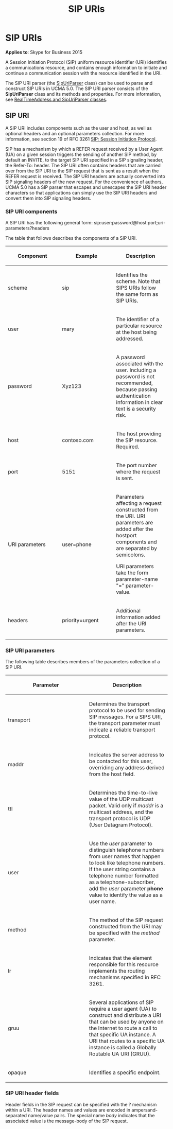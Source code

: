 ﻿---
title: SIP URIs
TOCTitle: SIP URIs
ms:assetid: 44dc0702-5b75-4e67-a7ad-078d8e590903
ms:mtpsurl: https://msdn.microsoft.com/en-us/library/Dn466057(v=office.16)
ms:contentKeyID: 65239989
ms.date: 07/27/2015
mtps_version: v=office.16
---

# SIP URIs


**Applies to**: Skype for Business 2015

A Session Initiation Protocol (SIP) uniform resource identifier (URI) identifies a communications resource, and contains enough information to initiate and continue a communication session with the resource identified in the URI.

The SIP URI parser (the [SipUriParser](https://msdn.microsoft.com/en-us/library/hh384267\(v=office.16\)) class) can be used to parse and construct SIP URIs in UCMA 5.0. The SIP URI parser consists of the **SipUriParser** class and its methods and properties. For more information, see [RealTimeAddress and SipUriParser classes](realtimeaddress-and-sipuriparser-classes.md).

## SIP URI

A SIP URI includes components such as the user and host, as well as optional headers and an optional parameters collection. For more information, see section 19 of RFC 3261 [SIP: Session Initiation Protocol](https://www.ietf.org/rfc/rfc3261.txt).

SIP has a mechanism by which a REFER request received by a User Agent (UA) on a given session triggers the sending of another SIP method, by default an INVITE, to the target SIP URI specified in a SIP signaling header, the Refer-To: header. The SIP URI often contains headers that are carried over from the SIP URI to the SIP request that is sent as a result when the REFER request is received. The SIP URI headers are actually converted into SIP signaling headers of the new request. For the convenience of authors, UCMA 5.0 has a SIP parser that escapes and unescapes the SIP URI header characters so that applications can simply use the SIP URI headers and convert them into SIP signaling headers.

### SIP URI components

A SIP URI has the following general form: sip:user:password@host:port;uri-parameters?headers

The table that follows describes the components of a SIP URI.

<table>
<colgroup>
<col style="width: 33%" />
<col style="width: 33%" />
<col style="width: 33%" />
</colgroup>
<thead>
<tr class="header">
<th><p>Component</p></th>
<th><p>Example</p></th>
<th><p>Description</p></th>
</tr>
</thead>
<tbody>
<tr class="odd">
<td><p>scheme</p></td>
<td><p>sip</p></td>
<td><p>Identifies the scheme. Note that SIPS URIs follow the same form as SIP URIs.</p></td>
</tr>
<tr class="even">
<td><p>user</p></td>
<td><p>mary</p></td>
<td><p>The identifier of a particular resource at the host being addressed.</p></td>
</tr>
<tr class="odd">
<td><p>password</p></td>
<td><p>Xyz123</p></td>
<td><p>A password associated with the user. Including a password is not recommended, because passing authentication information in clear text is a security risk.</p></td>
</tr>
<tr class="even">
<td><p>host</p></td>
<td><p>contoso.com</p></td>
<td><p>The host providing the SIP resource. Required.</p></td>
</tr>
<tr class="odd">
<td><p>port</p></td>
<td><p>5151</p></td>
<td><p>The port number where the request is sent.</p></td>
</tr>
<tr class="even">
<td><p>URI parameters</p></td>
<td><p>user=phone</p></td>
<td><p>Parameters affecting a request constructed from the URI. URI parameters are added after the hostport components and are separated by semicolons.</p>
<p>URI parameters take the form parameter-name &quot;=&quot; parameter-value.</p></td>
</tr>
<tr class="odd">
<td><p>headers</p></td>
<td><p>priority=urgent</p></td>
<td><p>Additional information added after the URI parameters.</p></td>
</tr>
</tbody>
</table>


### SIP URI parameters

The following table describes members of the parameters collection of a SIP URI.

<table>
<colgroup>
<col style="width: 50%" />
<col style="width: 50%" />
</colgroup>
<thead>
<tr class="header">
<th><p>Parameter</p></th>
<th><p>Description</p></th>
</tr>
</thead>
<tbody>
<tr class="odd">
<td><p>transport</p></td>
<td><p>Determines the transport protocol to be used for sending SIP messages. For a SIPS URI, the transport parameter must indicate a reliable transport protocol.</p></td>
</tr>
<tr class="even">
<td><p>maddr</p></td>
<td><p>Indicates the server address to be contacted for this user, overriding any address derived from the host field.</p></td>
</tr>
<tr class="odd">
<td><p>ttl</p></td>
<td><p>Determines the time-to-live value of the UDP multicast packet. Valid only if <em>maddr</em> is a multicast address, and the transport protocol is UDP (User Datagram Protocol).</p></td>
</tr>
<tr class="even">
<td><p>user</p></td>
<td><p>Use the <em>user</em> parameter to distinguish telephone numbers from user names that happen to look like telephone numbers. If the user string contains a telephone number formatted as a telephone-subscriber, add the <em>user</em> parameter <strong>phone</strong> value to identify the value as a user name.</p></td>
</tr>
<tr class="odd">
<td><p>method</p></td>
<td><p>The method of the SIP request constructed from the URI may be specified with the <em>method</em> parameter.</p></td>
</tr>
<tr class="even">
<td><p>lr</p></td>
<td><p>Indicates that the element responsible for this resource implements the routing mechanisms specified in RFC 3261.</p></td>
</tr>
<tr class="odd">
<td><p>gruu</p></td>
<td><p>Several applications of SIP require a user agent (UA) to construct and distribute a URI that can be used by anyone on the Internet to route a call to that specific UA instance. A URI that routes to a specific UA instance is called a Globally Routable UA URI (GRUU).</p></td>
</tr>
<tr class="even">
<td><p>opaque</p></td>
<td><p>Identifies a specific endpoint.</p></td>
</tr>
</tbody>
</table>


### SIP URI header fields

Header fields in the SIP request can be specified with the ? mechanism within a URI. The header names and values are encoded in ampersand-separated name/value pairs. The special name *body* indicates that the associated value is the message-body of the SIP request.

